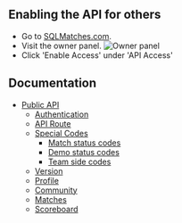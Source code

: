 ## Enabling the API for others
- Go to [SQLMatches.com](https://sqlmatches.com).
- Visit the owner panel.
![Owner panel](https://tinyurl.com/y5b3wz7o)
- Click 'Enable Access' under 'API Access'


## Documentation
- [Public API](/public.md)
    - [Authentication](/public.md#authentication)
    - [API Route](/public.md#api-route)
    - [Special Codes](/public.md#special-codes)
        - [Match status codes](/public.md#match-status-codes)
        - [Demo status codes](/public.md#demo-status-codes)
        - [Team side codes](/public.md#team-side-codes)
    - [Version](/public.md#version)
    - [Profile](/public.md#profile)
    - [Community](/public.md#community)
    - [Matches](/public.md#matches)
    - [Scoreboard](/public.md#scoreboard)